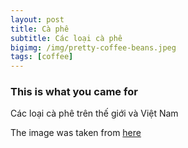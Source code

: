```yaml
---
layout: post
title: Cà phê
subtitle: Các loại cà phê
bigimg: /img/pretty-coffee-beans.jpeg
tags: [coffee]
---
```


### This is what you came for

Các loại cà phê trên thế giới và Việt Nam

The image was taken from [here](http://margraonline.com/wp-content/uploads/2015/08/pretty-coffee-beans.jpeg)


